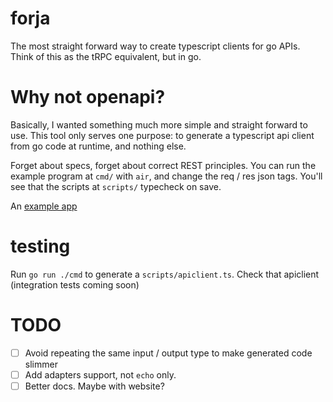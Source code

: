 # forja

The most straight forward way to create typescript clients for go APIs. Think of
this as the tRPC equivalent, but in go.

# Why not openapi?

Basically, I wanted something much more simple and straight forward to use. This
tool only serves one purpose: to generate a typescript api client from go code
at runtime, and nothing else.

Forget about specs, forget about correct REST principles. You can run the
example program at `cmd/` with `air`, and change the req / res json tags. You'll
see that the scripts at `scripts/` typecheck on save.

An [example app](https://github.com/alarbada/forja-solidjs-example)

# testing

Run `go run ./cmd` to generate a `scripts/apiclient.ts`. Check that apiclient (integration tests coming soon)

# TODO

- [ ] Avoid repeating the same input / output type to make generated code slimmer
- [ ] Add adapters support, not `echo` only.
- [ ] Better docs. Maybe with website?
